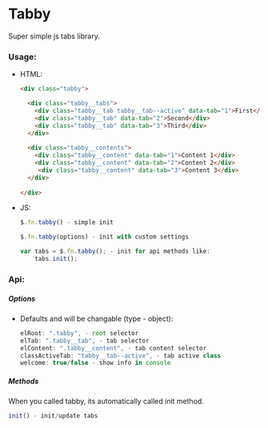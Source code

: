 # Tabby

Super simple js tabs library.

### Usage:
 - HTML:
    ```html
    <div class="tabby">
    
      <div class="tabby__tabs">
        <div class="tabby__tab tabby__tab--active" data-tab="1">First</div>
        <div class="tabby__tab" data-tab="2">Second</div>
        <div class="tabby__tab" data-tab="3">Third</div>
      </div>
      
      <div class="tabby__contents">
        <div class="tabby__content" data-tab="1">Content 1</div>
        <div class="tabby__content" data-tab="2">Content 2</div>
         <div class="tabby__content" data-tab="3">Content 3</div> 
      </div>
      
    </div>
    ```
  - JS:
    ```js
    $.fn.tabby() - simple init
    
    $.fn.tabby(options) - init with custom settings
    
    var tabs = $.fn.tabby(); - init for api methods like:
        tabs.init();
    ```


### Api:
##### Options
- Defaults and will be changable (type - object):
    ```js
    elRoot: ".tabby", - root selector
    elTab: ".tabby__tab", - tab selector
    elContent: ".tabby__content", - tab content selector
    classActiveTab: "tabby__tab--active", - tab active class
    welcome: true/false - show info in console
    ```
##### Methods
When you called tabby, its automatically called init method.
```js
init() - init/update tabs
```